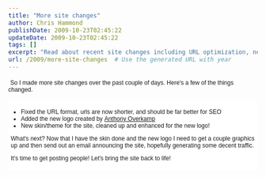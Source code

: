 ```yaml
---
title: "More site changes"
author: Chris Hammond
publishDate: 2009-10-23T02:45:22
updateDate: 2009-10-23T02:45:22
tags: []
excerpt: "Read about recent site changes including URL optimization, new logo, and enhanced theme design to boost SEO. Stay tuned for upcoming graphics and site promotion strategies! #SEO #WebDesign #LogoDesign #SiteEnhancements"
url: /2009/more-site-changes  # Use the generated URL with year
---
```

<p> <span class="Apple-style-span" style="font-family: 'Times New Roman'; font-size: medium; "><span class="Apple-style-span" style="font-family: Arial, Verdana, sans-serif; font-size: 12px; ">So I made more site changes over the past couple of days. Here's a few of the things changed.</span> <div style="background-color: rgb(255, 255, 255); padding-top: 5px; padding-right: 5px; padding-bottom: 5px; padding-left: 5px; margin-top: 0px; margin-right: 0px; margin-bottom: 0px; margin-left: 0px; font-family: Arial, Verdana, sans-serif; font-size: 12px; "> <ul>     <li>Fixed the URL format, urls are now shorter, and should be far better for SEO</li>     <li>Added the new logo created by <a href="https://www.engagesoftware.com/Blog/BlogID/16.aspx">Anthony Overkamp</a></li>     <li>New skin/theme for the site, cleaned up and enhanced for the new logo!</li> </ul> <p>What's next? Now that I have the skin done and the new logo I need to get a couple graphics up and then send out an email announcing the site, hopefully generating some decent traffic.</p> <p>It's time to get posting people! Let's bring the site back to life!</p> </div> </span></p>


